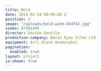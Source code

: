 ```yaml
---
title: Bold
date: 2014-02-24 00:00:00 Z
position: 2
image: "/uploads/bold-wide-d54f41.jpg"
vimeo: 87501446
director: Davide Gentile
production-company: Banjo Eyes Films Ltd
equipment: Arri Alexa Anamorphic
pagination:
  enabled: true
layout: project
is-shown: true
---
```


